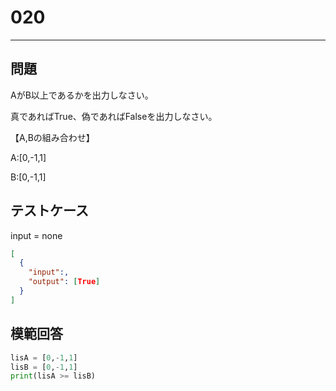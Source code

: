 
# 020

---

## 問題

AがB以上であるかを出力しなさい。

真であればTrue、偽であればFalseを出力しなさい。

【A,Bの組み合わせ】

A:[0,-1,1]

B:[0,-1,1]

## テストケース

input = none

```json
[
  {
    "input":,
    "output": [True]
  }
]
```

## 模範回答

```python
lisA = [0,-1,1]
lisB = [0,-1,1]
print(lisA >= lisB)
```
